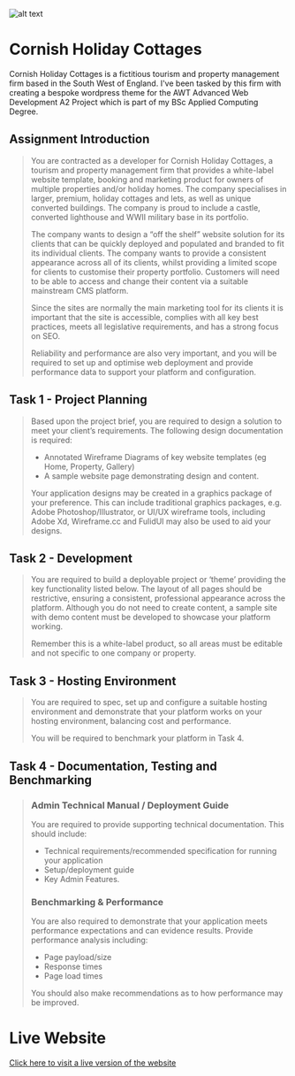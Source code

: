 ![alt text](https://github.com/barksploit/cornish-holiday-cottages/blob/master/images/screenshot.png?raw=true)

# Cornish Holiday Cottages

Cornish Holiday Cottages is a fictitious tourism and property management firm based in the South West of England. I've been tasked by this firm with creating a bespoke wordpress theme for the AWT Advanced Web Development A2 Project which is part of my BSc Applied Computing Degree.

## Assignment Introduction

> You are contracted as a developer for Cornish Holiday Cottages, a tourism and property management firm that provides a white-label website template, booking and marketing product for owners of multiple properties and/or holiday homes.  The company specialises in larger, premium, holiday cottages and lets, as well as unique converted buildings.  The company is proud to include a castle, converted lighthouse and WWII military base in its portfolio. 
> 
> The company wants to design a “off the shelf” website solution for its clients that can be quickly deployed and populated and branded to fit its individual clients.  The company wants to provide a consistent appearance across all of its clients, whilst providing a limited scope for clients to customise their property portfolio.  Customers will need to be able to access and change their content via a suitable mainstream CMS platform. 
> 
> Since the sites are normally the main marketing tool for its clients it is important that the site is accessible, complies with all key best practices, meets all legislative requirements, and has a strong focus on SEO. 
> 
> Reliability and performance are also very important, and you will be required to set up and optimise web deployment and provide performance data to support your platform and configuration. 

## Task 1 - Project Planning

> Based upon the project brief, you are required to design a solution to meet your client’s requirements.  The following design documentation is required: 
> - Annotated Wireframe Diagrams of key website templates (eg Home, Property, Gallery) 
> - A sample website page demonstrating design and content. 
> 
> Your application designs may be created in a graphics package of your preference.  This can include traditional graphics packages, e.g. Adobe Photoshop/Illustrator, or UI/UX wireframe tools, including Adobe Xd, Wireframe.cc and FulidUI may also be used to aid your designs.  

## Task 2 - Development

> You are required to build a deployable project or ‘theme’ providing the key functionality listed below.  The layout of all pages should be restrictive, ensuring a consistent, professional appearance across the platform. Although you do not need to create content, a sample site with demo content must be developed to showcase your platform working. 
> 
> Remember this is a white-label product, so all areas must be editable and not specific to one company or property. 

## Task 3 - Hosting Environment

> You are required to spec, set up and configure a suitable hosting environment and demonstrate that your platform works on your hosting environment, balancing cost and performance. 
> 
> You will be required to benchmark your platform in Task 4.   

## Task 4 - Documentation, Testing and Benchmarking

> ### Admin Technical Manual / Deployment Guide 
> 
> You are required to provide supporting technical documentation.  This should include: 
> 
> - Technical requirements/recommended specification for running your application 
> - Setup/deployment guide 
> - Key Admin Features. 
> 
> ### Benchmarking & Performance 
> 
> You are also required to demonstrate that your application meets performance expectations and can evidence results.  Provide performance analysis including: 
> - Page payload/size 
> - Response times 
> - Page load times 
> 
> You should also make recommendations as to how performance may be improved. 

# Live Website

[Click here to visit a live version of the website](https://ws269837-awt.remote.ac/)